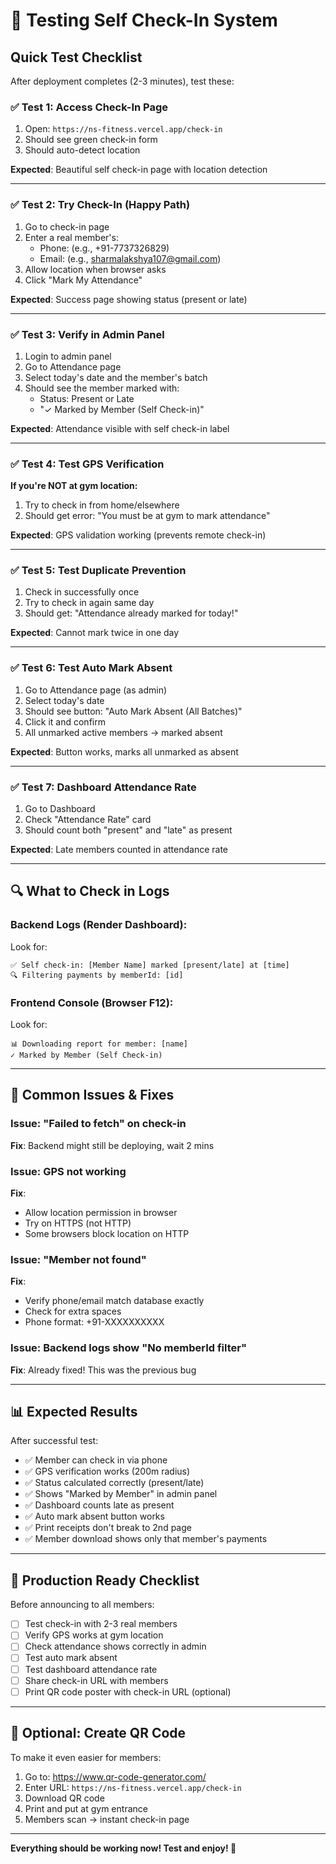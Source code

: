 # 🧪 Testing Self Check-In System

## Quick Test Checklist

After deployment completes (2-3 minutes), test these:

### ✅ Test 1: Access Check-In Page
1. Open: `https://ns-fitness.vercel.app/check-in`
2. Should see green check-in form
3. Should auto-detect location

**Expected**: Beautiful self check-in page with location detection

---

### ✅ Test 2: Try Check-In (Happy Path)
1. Go to check-in page
2. Enter a real member's:
   - Phone: (e.g., +91-7737326829)
   - Email: (e.g., sharmalakshya107@gmail.com)
3. Allow location when browser asks
4. Click "Mark My Attendance"

**Expected**: Success page showing status (present or late)

---

### ✅ Test 3: Verify in Admin Panel
1. Login to admin panel
2. Go to Attendance page
3. Select today's date and the member's batch
4. Should see the member marked with:
   - Status: Present or Late
   - "✓ Marked by Member (Self Check-in)"

**Expected**: Attendance visible with self check-in label

---

### ✅ Test 4: Test GPS Verification
**If you're NOT at gym location:**
1. Try to check in from home/elsewhere
2. Should get error: "You must be at gym to mark attendance"

**Expected**: GPS validation working (prevents remote check-in)

---

### ✅ Test 5: Test Duplicate Prevention
1. Check in successfully once
2. Try to check in again same day
3. Should get: "Attendance already marked for today!"

**Expected**: Cannot mark twice in one day

---

### ✅ Test 6: Test Auto Mark Absent
1. Go to Attendance page (as admin)
2. Select today's date
3. Should see button: "Auto Mark Absent (All Batches)"
4. Click it and confirm
5. All unmarked active members → marked absent

**Expected**: Button works, marks all unmarked as absent

---

### ✅ Test 7: Dashboard Attendance Rate
1. Go to Dashboard
2. Check "Attendance Rate" card
3. Should count both "present" and "late" as present

**Expected**: Late members counted in attendance rate

---

## 🔍 What to Check in Logs

### Backend Logs (Render Dashboard):
Look for:
```
✅ Self check-in: [Member Name] marked [present/late] at [time]
🔍 Filtering payments by memberId: [id]
```

### Frontend Console (Browser F12):
Look for:
```
📊 Downloading report for member: [name]
✓ Marked by Member (Self Check-in)
```

---

## 🐛 Common Issues & Fixes

### Issue: "Failed to fetch" on check-in
**Fix**: Backend might still be deploying, wait 2 mins

### Issue: GPS not working
**Fix**: 
- Allow location permission in browser
- Try on HTTPS (not HTTP)
- Some browsers block location on HTTP

### Issue: "Member not found"
**Fix**: 
- Verify phone/email match database exactly
- Check for extra spaces
- Phone format: +91-XXXXXXXXXX

### Issue: Backend logs show "No memberId filter"
**Fix**: Already fixed! This was the previous bug

---

## 📊 Expected Results

After successful test:
- ✅ Member can check in via phone
- ✅ GPS verification works (200m radius)
- ✅ Status calculated correctly (present/late)
- ✅ Shows "Marked by Member" in admin panel
- ✅ Dashboard counts late as present
- ✅ Auto mark absent button works
- ✅ Print receipts don't break to 2nd page
- ✅ Member download shows only that member's payments

---

## 🎯 Production Ready Checklist

Before announcing to all members:

- [ ] Test check-in with 2-3 real members
- [ ] Verify GPS works at gym location
- [ ] Check attendance shows correctly in admin
- [ ] Test auto mark absent
- [ ] Test dashboard attendance rate
- [ ] Share check-in URL with members
- [ ] Print QR code poster with check-in URL (optional)

---

## 📱 Optional: Create QR Code

To make it even easier for members:

1. Go to: https://www.qr-code-generator.com/
2. Enter URL: `https://ns-fitness.vercel.app/check-in`
3. Download QR code
4. Print and put at gym entrance
5. Members scan → instant check-in page

---

**Everything should be working now! Test and enjoy! 🎉**




